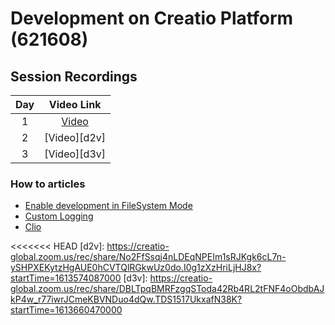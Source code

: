 # Development on Creatio Platform (621608)


## Session Recordings
|Day | Video Link |
|:--:|:----------: |
|1|[Video][d1v]||
|2|[Video][d2v]||
|3|[Video][d3v]||
<!--
|4|[Video][d4v]||
|5|[Video][d5v]|[Chat][d5c]|
|6|[Video][d6v]||
|7|[Video][d7v]|[Chat][d7c]|
|8|[Video][d8v]||
-->


### How to articles
- [Enable development in FileSystem Mode][fsm]
- [Custom Logging][logger]
- [Clio][clio]

<!-- ## Feedback
Thank you for having taken development training with me. In order to make this class better, please offer your [feedback][] through feedback form. It is very important for me to know where and how I can improve. -->


<!-- Named Links--->
[d1v]: https://creatio-global.zoom.us/rec/share/3TVEa7VjKqz2ZqC-ebUSx3vaDNPwhVN0Go7-_mrnM3bkLOGK8SZYrOMFuw-4dj62.k8AMbU9Q63MjSrKm?startTime=1610982009000
<<<<<<< HEAD
[d2v]: https://creatio-global.zoom.us/rec/share/No2FfSsqj4nLDEqNPEIm1sRJKgk6cL7n-ySHPXEKytzHgAUE0hCVTQlRGkwUz0do.I0g1zXzHriLjHJ8x?startTime=1613574087000
[d3v]: https://creatio-global.zoom.us/rec/share/DBLTpqBMRFzgqSToda42Rb4RL2tFNF4oObdbAJkP4w_r77iwrJCmeKBVNDuo4dQw.TDS1517UkxafN38K?startTime=1613660470000

[feedback]:https://forms.office.com/Pages/ResponsePage.aspx?id=-6Jce0OmhUOLOTaTQnDHFs1n4KjdfnVBtjvFqBN3Vk9UNjRZQVFRQ0E1UDBLMERaMlZUMFVYNzlKTy4u



[fsm]: https://github.com/Academy-Creatio/TrainingProgramm/wiki/Enable-development-in-FileSystem-Mode
[logger]:https://github.com/Academy-Creatio/TrainingProgramm/wiki/Custom-Logging-with-NLog
[clio]:https://github.com/Advance-Technologies-Foundation/clio/blob/master/README.md
